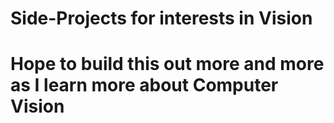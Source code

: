 # Side-Projects for interests in Vision
# Hope to build this out more and more as I learn more about Computer Vision
